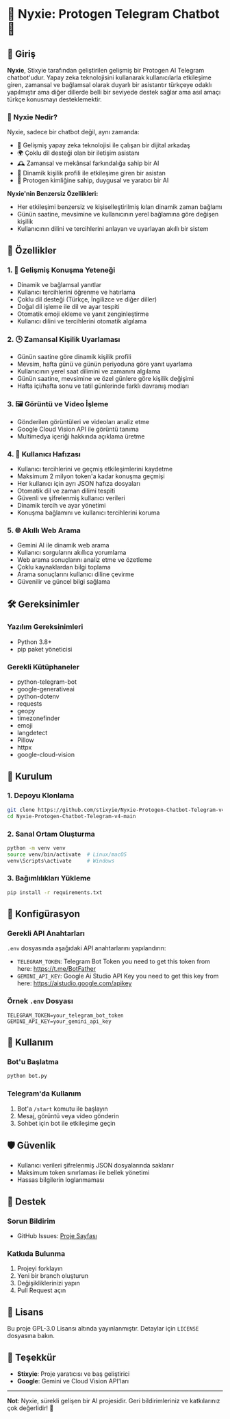 # 🤖 Nyxie: Protogen Telegram Chatbot 🌟

## 🌈 Giriş

**Nyxie**, Stixyie tarafından geliştirilen gelişmiş bir Protogen AI Telegram chatbot'udur. Yapay zeka teknolojisini kullanarak kullanıcılarla etkileşime giren, zamansal ve bağlamsal olarak duyarlı bir asistantır türkçeye odaklı yapılmıştır ama diğer dillerde belli bir seviyede destek sağlar ama asıl amaçı türkçe konusmayı desteklemektir.

### 🤔 Nyxie Nedir?

Nyxie, sadece bir chatbot değil, aynı zamanda:
- 🧠 Gelişmiş yapay zeka teknolojisi ile çalışan bir dijital arkadaş
- 🌍 Çoklu dil desteği olan bir iletişim asistanı
- 🕰️ Zamansal ve mekânsal farkındalığa sahip bir AI
- 🌈 Dinamik kişilik profili ile etkileşime giren bir asistan
- 🤖 Protogen kimliğine sahip, duygusal ve yaratıcı bir AI

**Nyxie'nin Benzersiz Özellikleri:**
- Her etkileşimi benzersiz ve kişiselleştirilmiş kılan dinamik zaman bağlamı
- Günün saatine, mevsimine ve kullanıcının yerel bağlamına göre değişen kişilik
- Kullanıcının dilini ve tercihlerini anlayan ve uyarlayan akıllı bir sistem

## 🚀 Özellikler

### 1. 💬 Gelişmiş Konuşma Yeteneği
- Dinamik ve bağlamsal yanıtlar
- Kullanıcı tercihlerini öğrenme ve hatırlama
- Çoklu dil desteği (Türkçe, İngilizce ve diğer diller)
- Doğal dil işleme ile dil ve ayar tespiti
- Otomatik emoji ekleme ve yanıt zenginleştirme
- Kullanıcı dilini ve tercihlerini otomatik algılama

### 2. 🕒 Zamansal Kişilik Uyarlaması
- Günün saatine göre dinamik kişilik profili
- Mevsim, hafta günü ve günün periyoduna göre yanıt uyarlama
- Kullanıcının yerel saat dilimini ve zamanını algılama
- Günün saatine, mevsimine ve özel günlere göre kişilik değişimi
- Hafta içi/hafta sonu ve tatil günlerinde farklı davranış modları

### 3. 🖼️ Görüntü ve Video İşleme
- Gönderilen görüntüleri ve videoları analiz etme
- Google Cloud Vision API ile görüntü tanıma
- Multimedya içeriği hakkında açıklama üretme

### 4. 🧠 Kullanıcı Hafızası
- Kullanıcı tercihlerini ve geçmiş etkileşimlerini kaydetme
- Maksimum 2 milyon token'a kadar konuşma geçmişi
- Her kullanıcı için ayrı JSON hafıza dosyaları
- Otomatik dil ve zaman dilimi tespiti
- Güvenli ve şifrelenmiş kullanıcı verileri
- Dinamik tercih ve ayar yönetimi
- Konuşma bağlamını ve kullanıcı tercihlerini koruma

### 5. 🌐 Akıllı Web Arama
- Gemini AI ile dinamik web arama
- Kullanıcı sorgularını akıllıca yorumlama
- Web arama sonuçlarını analiz etme ve özetleme
- Çoklu kaynaklardan bilgi toplama
- Arama sonuçlarını kullanıcı diline çevirme
- Güvenilir ve güncel bilgi sağlama

## 🛠️ Gereksinimler

### Yazılım Gereksinimleri
- Python 3.8+
- pip paket yöneticisi

### Gerekli Kütüphaneler
- python-telegram-bot
- google-generativeai
- python-dotenv
- requests
- geopy
- timezonefinder
- emoji
- langdetect
- Pillow
- httpx
- google-cloud-vision

## 🔧 Kurulum

### 1. Depoyu Klonlama
```bash
git clone https://github.com/stixyie/Nyxie-Protogen-Chatbot-Telegram-v4-main.git
cd Nyxie-Protogen-Chatbot-Telegram-v4-main
```

### 2. Sanal Ortam Oluşturma
```bash
python -m venv venv
source venv/bin/activate  # Linux/macOS
venv\Scripts\activate     # Windows
```

### 3. Bağımlılıkları Yükleme
```bash
pip install -r requirements.txt
```

## 🔐 Konfigürasyon

### Gerekli API Anahtarları
`.env` dosyasında aşağıdaki API anahtarlarını yapılandırın:
- `TELEGRAM_TOKEN`: Telegram Bot Token you need to get this token from here: https://t.me/BotFather
- `GEMINI_API_KEY`: Google Ai Studio API Key you need to get this key from here: https://aistudio.google.com/apikey

### Örnek `.env` Dosyası
```
TELEGRAM_TOKEN=your_telegram_bot_token
GEMINI_API_KEY=your_gemini_api_key
```

## 🚀 Kullanım

### Bot'u Başlatma
```bash
python bot.py
```

### Telegram'da Kullanım
1. Bot'a `/start` komutu ile başlayın
2. Mesaj, görüntü veya video gönderin
3. Sohbet için bot ile etkileşime geçin

## 🛡️ Güvenlik

- Kullanıcı verileri şifrelenmiş JSON dosyalarında saklanır
- Maksimum token sınırlaması ile bellek yönetimi
- Hassas bilgilerin loglanmaması

## 🤝 Destek

### Sorun Bildirim
- GitHub Issues: [Proje Sayfası](https://github.com/stixyie/Nyxie-Protogen-Chatbot-Telegram-v2-main/issues)

### Katkıda Bulunma
1. Projeyi forklayın
2. Yeni bir branch oluşturun
3. Değişikliklerinizi yapın
4. Pull Request açın

## 📄 Lisans

Bu proje GPL-3.0 Lisansı altında yayınlanmıştır. Detaylar için `LICENSE` dosyasına bakın.

## 🌟 Teşekkür

- **Stixyie**: Proje yaratıcısı ve baş geliştirici
- **Google**: Gemini ve Cloud Vision API'ları

---

**Not**: Nyxie, sürekli gelişen bir AI projesidir. Geri bildirimleriniz ve katkılarınız çok değerlidir! 🚀
